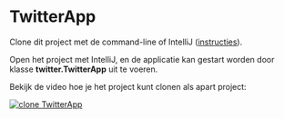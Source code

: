 TwitterApp
===================================

Clone dit project met de command-line of IntelliJ ([instructies](https://www.jetbrains.com/help/idea/manage-projects-hosted-on-github.html#clone-from-GitHub)).      

Open het project met IntelliJ, en de applicatie kan gestart worden door klasse **twitter.TwitterApp** uit te voeren.

Bekijk de video hoe je het project kunt clonen als apart project:

[![clone TwitterApp](https://img.youtube.com/vi/Kv39R__c0ww/0.jpg)](https://www.youtube.com/embed/Kv39R__c0ww)